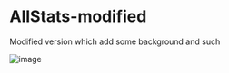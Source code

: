 # AllStats-modified
Modified version which add some background and such

![image](https://github.com/Macumbafeh/AllStats-modified/assets/47739411/bfc51f07-31e8-4d03-9621-23ab3daff43c)
